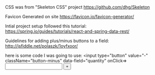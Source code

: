 CSS was from "Skeleton CSS" project
https://github.com/dhg/Skeleton


Favicon Generated on site
https://favicon.io/favicon-generator/


Intial project setup followed this tutorial:
https://spring.io/guides/tutorials/react-and-spring-data-rest/

Guidelines for adding plus/minus buttons to a field:
http://jsfiddle.net/polaszk/1oyfxoor/

here is some code I was going to use:
			    <span className="input-group">
				<input type="button" value="-" className="button-minus" data-field="quantity" onClick=>
				<input type="number" step="1" max="" value={this.props.item.quantity} name="quantity" className="quantity-field">
				<input type="button" value="+" className="button-plus" data-field="quantity">
			    </span>